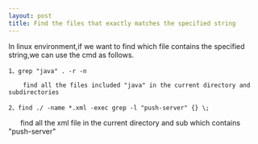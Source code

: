 ```yaml
---
layout: post
title: Find the files that exactly matches the specified string
---
```


In linux environment,if we want to find which file contains the specified string,we can use the cmd as follows.



    1、grep "java" . -r -n
    
        find all the files included "java" in the current directory and subdirectories

    2、find ./ -name *.xml -exec grep -l "push-server" {} \;
    
       find all the xml file in the current directory and sub which contains "push-server"
